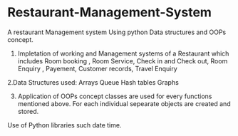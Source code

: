 # Restaurant-Management-System
A restaurant Management system Using python Data structures and OOPs concept. 

1. Impletation of working and Management systems of a Restaurant which includes 
Room booking ,
Room Service,
Check in and Check out,
Room Enquiry ,
Payement,
Customer records,
Travel Enquiry

2.Data Structures used:
Arrays
Queue
Hash tables
Graphs

3. Application of OOPs concept
classes are used for every functions mentioned above. For each individual sepearate objects are created and stored.

Use of Python libraries such date time.


